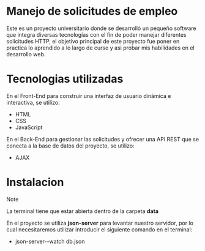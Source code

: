 # Manejo de solicitudes de empleo

  Este es un proyecto universitario donde se desarrolló un pequeño software que integra diversas tecnologías con el fin de poder manejar diferentes solicitudes HTTP, el objetivo principal de este proyecto fue poner en practica lo aprendido a lo largo de curso y asi probar mis habilidades en el desarrollo web.


# Tecnologias utilizadas
En el Front-End para construir una interfaz de usuario dinámica e interactiva, se utilizo:
<ul>
  <li>HTML</li>
  <li>CSS</li>
  <li>JavaScript</li>
</ul>

En el Back-End para gestionar las solicitudes y ofrecer una API REST que se conecta a la base de datos del proyecto, se utilizo:
<ul>
  <li>AJAX</li>
</ul>

# Instalacion
 > [!NOTE]
 > La terminal tiene que estar abierta dentro de la carpeta **data**

En el proyecto se utiliza **json-server** para levantar nuestro servidor, por lo cual necesitaremos utilizar introducir el siguiente comando en el terminal:
<ul>
  <li>json-server--watch db.json</li>
</ul>
